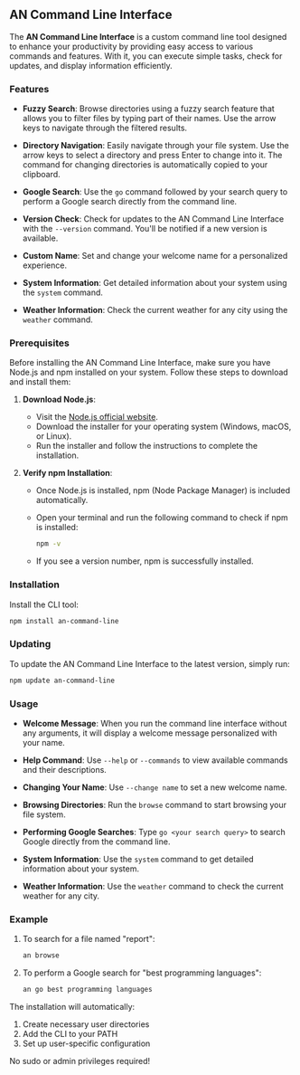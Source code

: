 ## AN Command Line Interface

The **AN Command Line Interface** is a custom command line tool designed to enhance your productivity by providing easy access to various commands and features. With it, you can execute simple tasks, check for updates, and display information efficiently.

### Features

- **Fuzzy Search**: Browse directories using a fuzzy search feature that allows you to filter files by typing part of their names. Use the arrow keys to navigate through the filtered results.
  
- **Directory Navigation**: Easily navigate through your file system. Use the arrow keys to select a directory and press Enter to change into it. The command for changing directories is automatically copied to your clipboard.

- **Google Search**: Use the `go` command followed by your search query to perform a Google search directly from the command line.

- **Version Check**: Check for updates to the AN Command Line Interface with the `--version` command. You'll be notified if a new version is available.

- **Custom Name**: Set and change your welcome name for a personalized experience.

- **System Information**: Get detailed information about your system using the `system` command.
- **Weather Information**: Check the current weather for any city using the `weather` command.

### Prerequisites

Before installing the AN Command Line Interface, make sure you have Node.js and npm installed on your system. Follow these steps to download and install them:

1. **Download Node.js**:
   - Visit the [Node.js official website](https://nodejs.org/).
   - Download the installer for your operating system (Windows, macOS, or Linux).
   - Run the installer and follow the instructions to complete the installation.

2. **Verify npm Installation**:
   - Once Node.js is installed, npm (Node Package Manager) is included automatically.
   - Open your terminal and run the following command to check if npm is installed:

     ```bash
     npm -v
     ```

   - If you see a version number, npm is successfully installed.

### Installation

Install the CLI tool:

```bash
npm install an-command-line
```

### Updating

To update the AN Command Line Interface to the latest version, simply run:

```bash
npm update an-command-line
```

### Usage

- **Welcome Message**: When you run the command line interface without any arguments, it will display a welcome message personalized with your name.
  
- **Help Command**: Use `--help` or `--commands` to view available commands and their descriptions.
  
- **Changing Your Name**: Use `--change name` to set a new welcome name.

- **Browsing Directories**: Run the `browse` command to start browsing your file system.

- **Performing Google Searches**: Type `go <your search query>` to search Google directly from the command line.

- **System Information**: Use the `system` command to get detailed information about your system.
- **Weather Information**: Use the `weather` command to check the current weather for any city.

### Example

1. To search for a file named "report":
   ```bash
   an browse
   ```

2. To perform a Google search for "best programming languages":
   ```bash
   an go best programming languages
   ```

The installation will automatically:
1. Create necessary user directories
2. Add the CLI to your PATH
3. Set up user-specific configuration

No sudo or admin privileges required!
